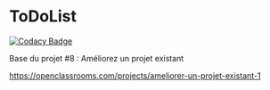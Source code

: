 ToDoList
========

[![Codacy Badge](https://api.codacy.com/project/badge/Grade/b6c377c3e86d4d5eb038770b1096133b)](https://app.codacy.com/gh/Benlasc/TodoList?utm_source=github.com&utm_medium=referral&utm_content=Benlasc/TodoList&utm_campaign=Badge_Grade_Settings)

Base du projet #8 : Améliorez un projet existant

https://openclassrooms.com/projects/ameliorer-un-projet-existant-1
